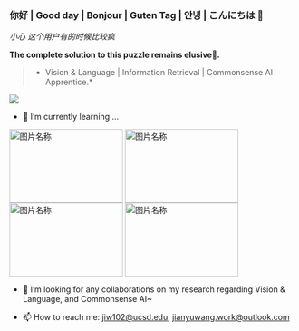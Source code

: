 ### 你好 | Good day | Bonjour | Guten Tag | 안녕  | こんにちは 👋
*小心 这个用户有的时候比较疯*

**The complete solution to this puzzle remains elusive🤔.**
<!--
**MM-IR/MM-IR** is a ✨ _special_ ✨ repository because its `README.md` (this file) appears on your GitHub profile.

Here are some ideas to get you started:

- 🔭 I’m currently working on ...
- 🌱 I’m currently learning ...
- 👯 I’m looking to collaborate on ...
- 🤔 I’m looking for help with ...
- 💬 Ask me about ...
- 📫 How to reach me: ...
- 😄 Pronouns: ...
- ⚡ Fun fact: ...
-->
> * Vision & Language | Information Retrieval | Commonsense AI Apprentice.*



![](https://github-readme-stats.vercel.app/api?username=MM-IR&show_icons=true&theme=radical&bg_color=30,e96443,904e95&title_color=fff&text_color=fff&hide=contribs,issues)

- 🌱 I’m currently learning ...


<img src="https://user-images.githubusercontent.com/9102141/87268895-3e0d0780-c4fe-11ea-849e-6140b7e0d4de.gif" width = "200" height = "130" alt="图片名称" 
align=center>
<img src="https://user-images.githubusercontent.com/9102141/87268895-3e0d0780-c4fe-11ea-849e-6140b7e0d4de.gif" width = "200" height = "130" alt="图片名称" 
align=center>
<img src="https://user-images.githubusercontent.com/9102141/87268895-3e0d0780-c4fe-11ea-849e-6140b7e0d4de.gif" width = "200" height = "130" alt="图片名称" 
align=center>
<img src="https://user-images.githubusercontent.com/9102141/87268895-3e0d0780-c4fe-11ea-849e-6140b7e0d4de.gif" width = "200" height = "130" alt="图片名称" 
align=center>

- 👯 I’m looking for any collaborations on my research regarding Vision & Language, and Commonsense AI~

- 📫 How to reach me: jiw102@ucsd.edu, jianyuwang.work@outlook.com
